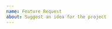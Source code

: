 ```yaml
---
name: Feature Request
about: Suggest an idea for the project
---
```


<!--

* Please describe the feature you would like added and how it will help you.

-->
